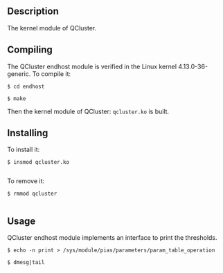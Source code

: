 ## Description

The kernel module of QCluster.

## Compiling
 The QCluster endhost module is verified in the Linux kernel 4.13.0-36-generic. To compile it:  

<pre><code>$ cd endhost<br/>
$ make</code></pre>

Then the kernel module of QCluster: `qcluster.ko` is built. 

## Installing 
To install it:
<pre><code>$ insmod qcluster.ko<br/>
</code></pre>

To remove it:
<pre><code>$ rmmod qcluster<br/>
</code></pre>

## Usage
QCluster endhost module implements an interface to print the thresholds.

<pre><code>$ echo -n print > /sys/module/pias/parameters/param_table_operation<br/>
$ dmesg|tail<br/>
</code></pre>
